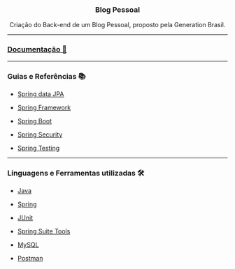 <div align = "center">
  <h3>
  <b>Blog Pessoal</b></br></div>
  <div align = "center">
  <p>Criação do Back-end de um Blog Pessoal, proposto pela Generation Brasil.
  </p>
  </div>  
<hr>
<h3><b><a href="https://github.com/Biellms/BlogPessoal/tree/main/Documentação" target="_blank"><p target="blank">Documentação 📄</a></b></h3>
  
<hr>
  
### **Guias e Referências** 📚
- <a href="https://github.com/Biellms/SpringBoot/blob/main/Documentação/Guia%20Jpa.pdf" target="_blank"><p target="_blank">Spring data JPA</a>
- <a href="https://spring.io/projects/spring-framework" target="_blank"><p target="_blank"> Spring Framework </a>
- <a href="https://spring.io/projects/spring-boot" target="_blank"><p target="_blank"> Spring Boot</a>
- <a href="https://spring.io/projects/spring-security" target="_blank"><p target="_blank"> Spring Security</a>
- <a href="https://docs.spring.io/spring-framework/docs/current/reference/html/testing.html" target="_blank"><p target="_blank">Spring Testing</a>

<hr>

### **Linguagens e Ferramentas utilizadas** 🛠
- <a href="https://github.com/Biellms/JavaProjeto" target="_blank"><p target="_blank">Java</a>
- <a href="https://github.com/Biellms/Spring" target="_blank"><p target="_blank">Spring</a>
- <a href="https://junit.org/junit5/" target="_blank"><p target="_blank">JUnit</a>
- <a href="https://spring.io/tools" target="_blank"><p target="_blank">Spring Suite Tools</a>
- <a href="https://github.com/Biellms/MySQL" target="_blank"><p target="_blank">MySQL</a>
- <a href="https://github.com/Biellms/SpringBoot/tree/main/Postman" target="_blank"><p target="_blank">Postman</a>
 


